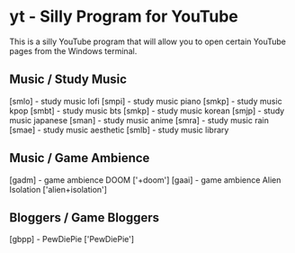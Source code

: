 # yt - Silly Program for YouTube
This is a silly YouTube program that will allow you to open certain YouTube pages from the Windows terminal.

Music / Study Music
---
[smlo] - study music lofi
[smpi] - study music piano
[smkp] - study music kpop
[smbt] - study music bts
[smkp] - study music korean
[smjp] - study music japanese
[sman] - study music anime
[smra] - study music rain
[smae] - study music aesthetic
[smlb] - study music library

Music / Game Ambience
---
[gadm] - game ambience DOOM ['+doom']
[gaai] - game ambience Alien Isolation ['alien+isolation']


Bloggers / Game Bloggers
---
[gbpp] - PewDiePie ['PewDiePie']
